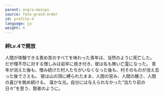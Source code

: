```yaml
---
parent: angra-mainyu
source: fate-grand-order
id: profile-4
language: ja
weight: 4
---
```


### 絆Lv.4で開放

人間が体験できる責め苦のすべてを味わった青年は、当然のように死亡した。
だが理不尽に対する憎しみは岩牢に焼き付き、彼は名も無い亡霊になった。
青年が消えた後も、憎み続けた村人たちがいなくなった後も、村そのものが消え去った後でさえも。
彼は山の頂に縛られたまま、人間の営み、人間の醜さ、人間の喜びを眺め続ける。
温かな光。自分には与えられなかった“当たり前の日々”を思う、賢者のように。
